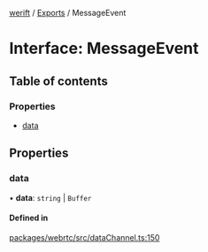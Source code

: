[werift](../README.md) / [Exports](../modules.md) / MessageEvent

# Interface: MessageEvent

## Table of contents

### Properties

- [data](MessageEvent.md#data)

## Properties

### data

• **data**: `string` \| `Buffer`

#### Defined in

[packages/webrtc/src/dataChannel.ts:150](https://github.com/shinyoshiaki/werift-webrtc/blob/f609bd5a/packages/webrtc/src/dataChannel.ts#L150)
